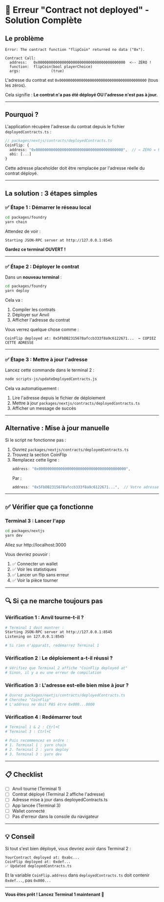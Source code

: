 # 🔴 Erreur "Contract not deployed" - Solution Complète

## Le problème

```
Error: The contract function "flipCoin" returned no data ("0x").

Contract Call:
  address:   0x0000000000000000000000000000000000000000  <-- ZÉRO !
  function:  flipCoin(bool playerChoice)
  args:              (true)
```

L'adresse du contrat est `0x0000000000000000000000000000000000000000` (tous les zéros).

Cela signifie : **Le contrat n'a pas été déployé OU l'adresse n'est pas à jour.**

---

## Pourquoi ?

L'application récupère l'adresse du contrat depuis le fichier `deployedContracts.ts` :

```typescript
// packages/nextjs/contracts/deployedContracts.ts
CoinFlip: {
  address: "0x0000000000000000000000000000000000000000",  // ← ZÉRO = PAS DÉPLOYÉ
  abi: [...]
}
```

Cette adresse placeholder doit être remplacée par l'adresse réelle du contrat déployé.

---

## La solution : 3 étapes simples

### ✅ Étape 1 : Démarrer le réseau local

```bash
cd packages/foundry
yarn chain
```

Attendez de voir :
```
Starting JSON-RPC server at http://127.0.0.1:8545
```

**Gardez ce terminal OUVERT !**

---

### ✅ Étape 2 : Déployer le contrat

Dans un **nouveau terminal** :

```bash
cd packages/foundry
yarn deploy
```

Cela va :
1. Compiler les contrats
2. Déployer sur Anvil
3. Afficher l'adresse du contrat

Vous verrez quelque chose comme :
```
CoinFlip deployed at: 0x5FbDB2315678afccb333f8a9c6122671...  ← COPIEZ CETTE ADRESSE
```

---

### ✅ Étape 3 : Mettre à jour l'adresse

Lancez cette commande dans le terminal 2 :

```bash
node scripts-js/updateDeployedContracts.js
```

Cela va automatiquement :
1. Lire l'adresse depuis le fichier de déploiement
2. Mettre à jour `packages/nextjs/contracts/deployedContracts.ts`
3. Afficher un message de succès

---

## Alternative : Mise à jour manuelle

Si le script ne fonctionne pas :

1. Ouvrez `packages/nextjs/contracts/deployedContracts.ts`
2. Trouvez la section CoinFlip
3. Remplacez cette ligne :
   ```typescript
   address: "0x0000000000000000000000000000000000000000",
   ```
   Par :
   ```typescript
   address: "0x5FbDB2315678afccb333f8a9c6122671...",  // Votre adresse
   ```

---

## ✅ Vérifier que ça fonctionne

### Terminal 3 : Lancer l'app

```bash
cd packages/nextjs
yarn dev
```

Allez sur http://localhost:3000

Vous devriez pouvoir :
1. ✅ Connecter un wallet
2. ✅ Voir les statistiques
3. ✅ Lancer un flip sans erreur
4. ✅ Voir la pièce tourner

---

## 🔍 Si ça ne marche toujours pas

### Vérification 1 : Anvil tourne-t-il ?

```bash
# Terminal 1 doit montrer :
Starting JSON-RPC server at http://127.0.0.1:8545
Listening on 127.0.0.1:8545

# Si rien n'apparaît, redémarrez Terminal 1
```

### Vérification 2 : Le déploiement a-t-il réussi ?

```bash
# Vérifiez que Terminal 2 affiche "CoinFlip deployed at"
# Sinon, il y a eu une erreur de compilation
```

### Vérification 3 : L'adresse est-elle bien mise à jour ?

```bash
# Ouvrez packages/nextjs/contracts/deployedContracts.ts
# Cherchez "CoinFlip"
# L'address ne doit PAS être 0x000...0000
```

### Vérification 4 : Redémarrer tout

```bash
# Terminal 1 & 2 : Ctrl+C
# Terminal 3 : Ctrl+C

# Puis recommencez en ordre :
# 1. Terminal 1 : yarn chain
# 2. Terminal 2 : yarn deploy
# 3. Terminal 3 : yarn dev
```

---

## 📋 Checklist

- [ ] Anvil tourne (Terminal 1)
- [ ] Contrat déployé (Terminal 2 affiche l'adresse)
- [ ] Adresse mise à jour dans deployedContracts.ts
- [ ] App lancée (Terminal 3)
- [ ] Wallet connecté
- [ ] Pas d'erreur dans la console du navigateur

---

## 💡 Conseil

Si tout s'est bien déployé, vous devriez avoir dans Terminal 2 :

```
YourContract deployed at: 0xabc...
CoinFlip deployed at: 0xdef...
✅ Updated deployedContracts.ts
```

Et la variable `CoinFlip.address` dans `deployedContracts.ts` doit contenir `0xdef...`, pas `0x000...`

---

**Vous êtes prêt ! Lancez Terminal 1 maintenant 🚀**
